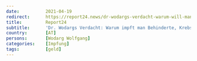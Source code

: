 ```yaml
---
date:          2021-04-19
redirect:      https://report24.news/dr-wodargs-verdacht-warum-will-man-hirn-krebs-und-geisteskranke-zuerst-impfen/
title:         Report24
subtitle:      'Dr. Wodargs Verdacht: Warum impft man Behinderte, Krebs- und Geisteskranke zuerst?'
country:       [AT]
persons:       [Wodarg Wolfgang]
categories:    [Impfung]
tags:          [geld]
---
```

